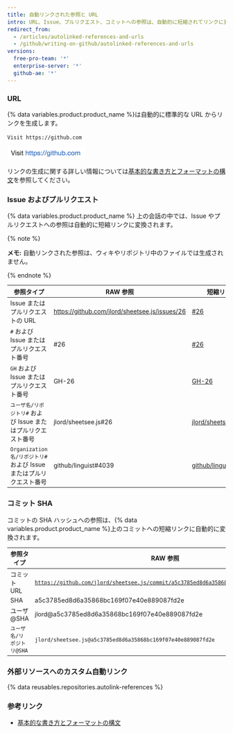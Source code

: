 ```yaml
---
title: 自動リンクされた参照と URL
intro: URL、Issue、プルリクエスト、コミットへの参照は、自動的に短縮されてリンクに変換されます。
redirect_from:
  - /articles/autolinked-references-and-urls
  - /github/writing-on-github/autolinked-references-and-urls
versions:
  free-pro-team: '*'
  enterprise-server: '*'
  github-ae: '*'
---
```

### URL

{% data variables.product.product_name %}は自動的に標準的な URL からリンクを生成します。

`Visit https://github.com`

![変換された自動リンク URL](/assets/images/help/writing/url-autolink-rendered.png)

リンクの生成に関する詳しい情報については[基本的な書き方とフォーマットの構文](/articles/basic-writing-and-formatting-syntax/#links)を参照してください。

### Issue およびプルリクエスト

{% data variables.product.product_name %} 上の会話の中では、Issue やプルリクエストへの参照は自動的に短縮リンクに変換されます。

{% note %}

**メモ:** 自動リンクされた参照は、ウィキやリポジトリ中のファイルでは生成されません。

{% endnote %}

| 参照タイプ                                         | RAW 参照                                         | 短縮リンク                                                                  |
| --------------------------------------------- | ---------------------------------------------- | ---------------------------------------------------------------------- |
| Issue またはプルリクエストの URL                         | https://github.com/jlord/sheetsee.js/issues/26 | [#26](https://github.com/jlord/sheetsee.js/issues/26)                  |
| `#` および Issue またはプルリクエスト番号                    | #26                                            | [#26](https://github.com/jlord/sheetsee.js/issues/26)                  |
| `GH` および Issue またはプルリクエスト番号                   | GH-26                                          | [GH-26](https://github.com/jlord/sheetsee.js/issues/26)                |
| `ユーザ名/リポジトリ#` および Issue またはプルリクエスト番号          | jlord/sheetsee.js#26                           | [jlord/sheetsee.js#26](https://github.com/jlord/sheetsee.js/issues/26) |
| `Organization 名/リポジトリ#`および Issue またはプルリクエスト番号 | github/linguist#4039                           | [github/linguist#4039](https://github.com/github/linguist/pull/4039)   |

### コミット SHA

コミットの SHA ハッシュへの参照は、{% data variables.product.product_name %}上のコミットへの短縮リンクに自動的に変換されます。

| 参照タイプ            | RAW 参照                                                                                                                                                                         | 短縮リンク                                                                                                               |
| ---------------- | ------------------------------------------------------------------------------------------------------------------------------------------------------------------------------ | ------------------------------------------------------------------------------------------------------------------- |
| コミット URL         | [`https://github.com/jlord/sheetsee.js/commit/a5c3785ed8d6a35868bc169f07e40e889087fd2e`](https://github.com/jlord/sheetsee.js/commit/a5c3785ed8d6a35868bc169f07e40e889087fd2e) | [a5c3785](https://github.com/jlord/sheetsee.js/commit/a5c3785ed8d6a35868bc169f07e40e889087fd2e)                     |
| SHA              | a5c3785ed8d6a35868bc169f07e40e889087fd2e                                                                                                                                       | [a5c3785](https://github.com/jlord/sheetsee.js/commit/a5c3785ed8d6a35868bc169f07e40e889087fd2e)                     |
| ユーザ@SHA          | jlord@a5c3785ed8d6a35868bc169f07e40e889087fd2e                                                                                                                                 | [jlord@a5c3785](https://github.com/jlord/sheetsee.js/commit/a5c3785ed8d6a35868bc169f07e40e889087fd2e)               |
| `ユーザ名/リポジトリ@SHA` | `jlord/sheetsee.js@a5c3785ed8d6a35868bc169f07e40e889087fd2e`                                                                                                                   | [`jlord/sheetsee.js@a5c3785`](https://github.com/jlord/sheetsee.js/commit/a5c3785ed8d6a35868bc169f07e40e889087fd2e) |

### 外部リソースへのカスタム自動リンク

{% data reusables.repositories.autolink-references %}

### 参考リンク

- [基本的な書き方とフォーマットの構文](/articles/basic-writing-and-formatting-syntax)
